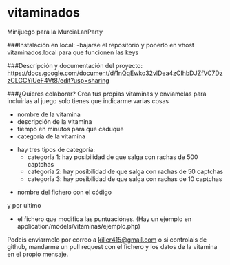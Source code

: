 vitaminados
===========

Minijuego para la MurciaLanParty

###Instalación en local:
-bajarse el repositorio y ponerlo en vhost vitaminados.local para que funcionen las keys

###Descripción y documentación del proyecto:
https://docs.google.com/document/d/1nQqEwko32vlDea4zCIhbDJZfVC7DzzCLGCYiUeF4Vt8/edit?usp=sharing

###¿Quieres colaborar?
Crea tus propias vitaminas y envíamelas para incluirlas al juego
solo tienes que indicarme varias cosas
- nombre de la vitamina
- descripción de la vitamina
- tiempo en minutos para que caduque
- categoría de la vitamina
 * hay tres tipos de categoría:
   - categoría 1: hay posibilidad de que salga con rachas de 500 captchas
   - categoría 2: hay posibilidad de que salga con rachas de 50 captchas
   - categoría 3: hay posibilidad de que salga con rachas de 10 captchas
- nombre del fichero con el código 

y por ultimo

- el fichero que modifica las puntuaciónes. (Hay un ejemplo en application/models/vitaminas/ejemplo.php)

Podeis enviarmelo por correo a killer415@gmail.com o si controlais de github, mandarme un pull 
request con el fichero y los datos de la vitamina en el propio mensaje.
